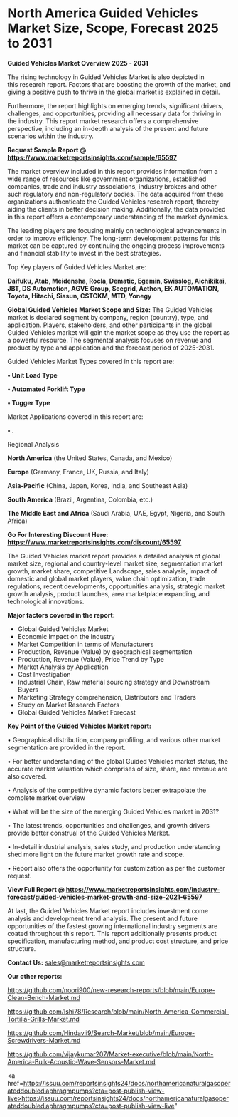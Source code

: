 # North America Guided Vehicles Market Size, Scope, Forecast 2025 to 2031

<Strong> Guided Vehicles Market Overview 2025 - 2031</strong>

The rising technology in Guided Vehicles Market is also depicted in this research report. Factors that are boosting the growth of the market, and giving a positive push to thrive in the global market is explained in detail.

Furthermore, the report highlights on emerging trends, significant drivers, challenges, and opportunities, providing all necessary data for thriving in the industry. This report market research offers a comprehensive perspective, including an in-depth analysis of the present and future scenarios within the industry.

<strong>Request Sample Report @ <a href=https://www.marketreportsinsights.com/sample/65597>https://www.marketreportsinsights.com/sample/65597</a></strong>

The market overview included in this report provides information from a wide range of resources like government organizations, established companies, trade and industry associations, industry brokers and other such regulatory and non-regulatory bodies. The data acquired from these organizations authenticate the Guided Vehicles research report, thereby aiding the clients in better decision making. Additionally, the data provided in this report offers a contemporary understanding of the market dynamics.

The leading players are focusing mainly on technological advancements in order to improve efficiency. The long-term development patterns for this market can be captured by continuing the ongoing process improvements and financial stability to invest in the best strategies.

Top Key players of Guided Vehicles Market are:

<strong>Daifuku, Atab, Meidensha, Rocla, Dematic, Egemin, Swisslog, Aichikikai, JBT, DS Automotion, AGVE Group, Seegrid, Aethon, EK AUTOMATION, Toyota, Hitachi, Siasun, CSTCKM, MTD, Yonegy</strong>

<strong><b>Global Guided Vehicles Market Scope and Size:</b></strong>
The Guided Vehicles market is declared segment by company, region (country), type, and application. Players, stakeholders, and other participants in the global Guided Vehicles market will gain the market scope as they use the report as a powerful resource. The segmental analysis focuses on revenue and product by type and application and the forecast period of 2025-2031.

Guided Vehicles Market Types covered in this report are:

<strong>• Unit Load Type

• Automated Forklift Type

• Tugger Type</strong>

Market Applications covered in this report are:

<strong>• .</strong> 

Regional Analysis

<strong>North America</strong> (the United States, Canada, and Mexico)

<strong>Europe</strong> (Germany, France, UK, Russia, and Italy)

<strong>Asia-Pacific</strong> (China, Japan, Korea, India, and Southeast Asia)

<strong>South America</strong> (Brazil, Argentina, Colombia, etc.)

<strong>The Middle East and Africa</strong> (Saudi Arabia, UAE, Egypt, Nigeria, and South Africa)

<strong>Go For Interesting Discount Here: <a href=https://www.marketreportsinsights.com/discount/65597>https://www.marketreportsinsights.com/discount/65597</a></strong>

The Guided Vehicles market report provides a detailed analysis of global market size, regional and country-level market size, segmentation market growth, market share, competitive Landscape, sales analysis, impact of domestic and global market players, value chain optimization, trade regulations, recent developments, opportunities analysis, strategic market growth analysis, product launches, area marketplace expanding, and technological innovations.

<strong><b>Major factors covered in the report:</b></strong>
<ul>
  <li>Global Guided Vehicles Market </li>
  <li>Economic Impact on the Industry</li>
  <li>Market Competition in terms of Manufacturers</li>
  <li>Production, Revenue (Value) by geographical segmentation</li>
  <li>Production, Revenue (Value), Price Trend by Type</li>
  <li>Market Analysis by Application</li>
  <li>Cost Investigation</li>
  <li>Industrial Chain, Raw material sourcing strategy and Downstream Buyers</li>
  <li>Marketing Strategy comprehension, Distributors and Traders</li>
  <li>Study on Market Research Factors</li>
  <li>Global Guided Vehicles Market Forecast</li>
</ul>

<strong><b>Key Point of the Guided Vehicles Market report:</b></strong>

• Geographical distribution, company profiling, and various other market segmentation are provided in the report.

• For better understanding of the global Guided Vehicles market status, the accurate market valuation which comprises of size, share, and revenue are also covered.

• Analysis of the competitive dynamic factors better extrapolate the complete market overview

• What will be the size of the emerging Guided Vehicles market in 2031?

• The latest trends, opportunities and challenges, and growth drivers provide better construal of the Guided Vehicles Market.

• In-detail industrial analysis, sales study, and production understanding shed more light on the future market growth rate and scope.

• Report also offers the opportunity for customization as per the customer request.

<strong><b>View Full Report @ <a href=https://www.marketreportsinsights.com/industry-forecast/guided-vehicles-market-growth-and-size-2021-65597>https://www.marketreportsinsights.com/industry-forecast/guided-vehicles-market-growth-and-size-2021-65597</a></b></strong>


At last, the Guided Vehicles Market report includes investment come analysis and development trend analysis. The present and future opportunities of the fastest growing international industry segments are coated throughout this report. This report additionally presents product specification, manufacturing method, and product cost structure, and price structure.

<strong>Contact Us:</strong>
sales@marketreportsinsights.com

<strong>Our other reports:</strong>

<a href=https://github.com/noori900/new-research-reports/blob/main/Europe-Clean-Bench-Market.md>https://github.com/noori900/new-research-reports/blob/main/Europe-Clean-Bench-Market.md</a>

<a href=https://github.com/Ishi78/Research/blob/main/North-America-Commercial-Tortilla-Grills-Market.md>https://github.com/Ishi78/Research/blob/main/North-America-Commercial-Tortilla-Grills-Market.md</a>

<a href=https://github.com/Hindavii9/Search-Market/blob/main/Europe-Screwdrivers-Market.md>https://github.com/Hindavii9/Search-Market/blob/main/Europe-Screwdrivers-Market.md</a>

<a href=https://github.com/vijaykumar207/Market-executive/blob/main/North-America-Bulk-Acoustic-Wave-Sensors-Market.md>https://github.com/vijaykumar207/Market-executive/blob/main/North-America-Bulk-Acoustic-Wave-Sensors-Market.md</a>

<a href=https://issuu.com/reportsinsights24/docs/northamericanaturalgasoperateddoublediaphragmpumps?cta=post-publish-view-live>https://issuu.com/reportsinsights24/docs/northamericanaturalgasoperateddoublediaphragmpumps?cta=post-publish-view-live</a>"
